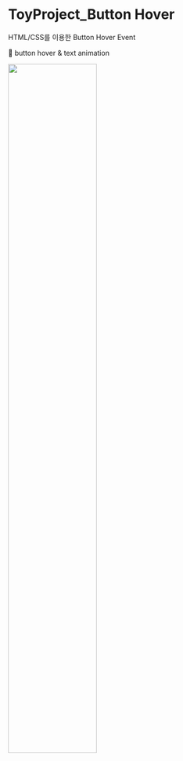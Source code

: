 # ToyProject_Button Hover
HTML/CSS를 이용한 Button Hover Event

:ocean: button hover & text animation

<img width="60%" src="https://user-images.githubusercontent.com/71424881/206158932-d480ee5a-6249-4aa7-baa5-fddb0edf4176.gif"/>
